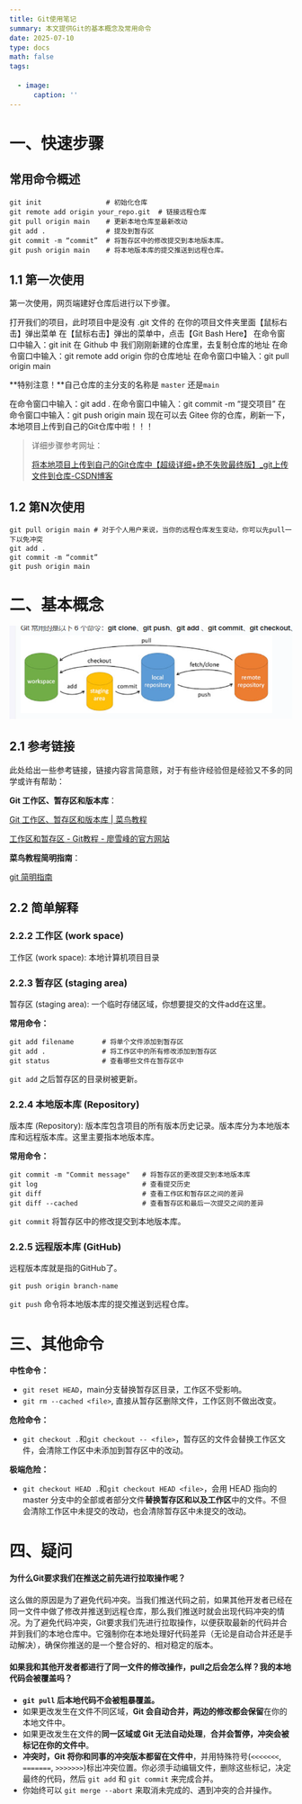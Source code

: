 ```yaml
---
title: Git使用笔记
summary: 本文提供Git的基本概念及常用命令
date: 2025-07-10
type: docs
math: false
tags:

  - image:
      caption: ''
---
```




# 一、快速步骤

## 常用命令概述

```
git init 				# 初始化仓库
git remote add origin your_repo.git  # 链接远程仓库
git pull origin main  	# 更新本地仓库至最新改动
git add . 				# 提及到暂存区
git commit -m “commit”  # 将暂存区中的修改提交到本地版本库。
git push origin main  	# 将本地版本库的提交推送到远程仓库。
```

## 1.1 第一次使用

第一次使用，网页端建好仓库后进行以下步骤。

打开我们的项目，此时项目中是没有 .git 文件的
在你的项目文件夹里面【鼠标右击】弹出菜单
在【鼠标右击】弹出的菜单中，点击【Git Bash Here】
在命令窗口中输入：git init
在 Github 中 我们刚刚新建的仓库里，去复制仓库的地址
在命令窗口中输入：git remote add origin 你的仓库地址
在命令窗口中输入：git pull origin main

**特别注意！**自己仓库的主分支的名称是 `master` 还是`main`

在命令窗口中输入：git add .
在命令窗口中输入：git commit -m “提交项目”
在命令窗口中输入：git push origin main
现在可以去 Gitee 你的仓库，刷新一下，本地项目上传到自己的Git仓库中啦！！！

> 详细步骤参考网址：
>
> [将本地项目上传到自己的Git仓库中【超级详细+绝不失败最终版】_git上传文件到仓库-CSDN博客](https://blog.csdn.net/qq_48592827/article/details/121221161)

## 1.2 第N次使用

```
git pull origin main # 对于个人用户来说，当你的远程仓库发生变动，你可以先pull一下以免冲突
git add . 
git commit -m “commit”
git push origin main
```

# 二、基本概念

<img src="./featured.png" alt="image-20250710212055590" style="zoom: 80%;" />

## 2.1 参考链接

此处给出一些参考链接，链接内容言简意赅，对于有些许经验但是经验又不多的同学或许有帮助：

**Git 工作区、暂存区和版本库**：

[Git 工作区、暂存区和版本库 | 菜鸟教程](https://www.runoob.com/git/git-workspace-index-repo.html)

[工作区和暂存区 - Git教程 - 廖雪峰的官方网站](https://liaoxuefeng.com/books/git/time-travel/working-stage/index.html)

**菜鸟教程简明指南**：

[git 简明指南](https://www.runoob.com/manual/git-guide/)

## 2.2 简单解释

### 2.2.2 工作区 (work space)

工作区 (work space): 本地计算机项目目录

### 2.2.3 暂存区 (staging area)

暂存区 (staging area): 一个临时存储区域，你想要提交的文件add在这里。

**常用命令：**

```
git add filename       # 将单个文件添加到暂存区
git add .              # 将工作区中的所有修改添加到暂存区
git status             # 查看哪些文件在暂存区中
```

`git add` 之后暂存区的目录树被更新。

### 2.2.4 本地版本库 (Repository)

版本库 (Repository): 版本库包含项目的所有版本历史记录。版本库分为本地版本库和远程版本库。这里主要指本地版本库。

**常用命令：**

```
git commit -m "Commit message"   # 将暂存区的更改提交到本地版本库
git log                          # 查看提交历史
git diff                         # 查看工作区和暂存区之间的差异
git diff --cached                # 查看暂存区和最后一次提交之间的差异
```

`git commit` 将暂存区中的修改提交到本地版本库。

### 2.2.5 远程版本库 (GitHub)

远程版本库就是指的GitHub了。

```
git push origin branch-name
```

`git push` 命令将本地版本库的提交推送到远程仓库。

# 三、其他命令

**中性命令：**

- `git reset HEAD`，main分支替换暂存区目录，工作区不受影响。
- `git rm --cached <file>`, 直接从暂存区删除文件，工作区则不做出改变。

**危险命令：**

- `git checkout .`和`git checkout -- <file>`，暂存区的文件会替换工作区文件，会清除工作区中未添加到暂存区中的改动。

**极端危险：**

- `git checkout HEAD .`和`git checkout HEAD <file>`，会用 HEAD 指向的 master 分支中的全部或者部分文件**替换暂存区和以及工作区**中的文件。不但会清除工作区中未提交的改动，也会清除暂存区中未提交的改动。

# 四、疑问

#### 为什么Git要求我们在推送之前先进行拉取操作呢？

这么做的原因是为了避免代码冲突。当我们推送代码之前，如果其他开发者已经在同一文件中做了修改并推送到远程仓库，那么我们推送时就会出现代码冲突的情况。为了避免代码冲突，Git要求我们先进行拉取操作，以便获取最新的代码并合并到我们的本地仓库中。它强制你在本地处理好代码差异（无论是自动合并还是手动解决），确保你推送的是一个整合好的、相对稳定的版本。

#### 如果我和其他开发者都进行了同一文件的修改操作，pull之后会怎么样？我的本地代码会被覆盖吗？

- **`git pull` 后本地代码不会被粗暴覆盖。**
- 如果更改发生在文件不同区域，**Git 会自动合并，两边的修改都会保留**在你的本地文件中。
- 如果更改发生在文件的**同一区域或 Git 无法自动处理**，**合并会暂停，冲突会被标记在你的文件中**。
- **冲突时，Git 将你和同事的冲突版本都留在文件中**，并用特殊符号(`<<<<<<<`, `=======`, `>>>>>>>`)标出冲突位置。你必须手动编辑文件，删除这些标记，决定最终的代码，然后 `git add` 和 `git commit` 来完成合并。
- 你始终可以 `git merge --abort` 来取消未完成的、遇到冲突的合并操作。
